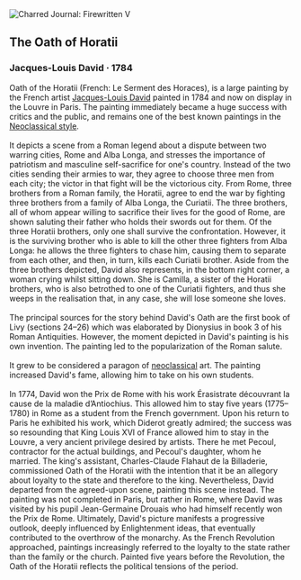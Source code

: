 <div class="artwork-of-the-day">
  <div class="container">
    <div class="img-wrapper">
      <img
        src="https://uploads1.wikiart.org/00142/images/jacques-louis-david/the-oath-of-horatii.jpg!Large.jpg"
        alt="Charred Journal: Firewritten V" />
    </div>
    <div class="artwork-detail">
      <div class="artwork-origin"> 
        <h2 class="artwork-name">The Oath of Horatii</h2>
        <h3 class="artist">
          Jacques-Louis David
                    ·  1784
        </h3>
      </div>
      <p class="description">
        <span class="artwork-description-text ng-binding" ng-bind-html="viewModel.ArtworkOfTheDay.Description | unsafe">Oath of the Horatii (French: Le Serment des Horaces), is a large painting by the French artist <a target="_blank" href="/en/jacques-louis-david">Jacques-Louis David</a> painted in 1784 and now on display in the Louvre in Paris. The painting immediately became a huge success with critics and the public, and remains one of the best known paintings in the <a target="_blank" href="/en/artists-by-art-movement/neoclassicism">Neoclassical style</a>.
<br>
<br>It depicts a scene from a Roman legend about a dispute between two warring cities, Rome and Alba Longa, and stresses the importance of patriotism and masculine self-sacrifice for one's country. Instead of the two cities sending their armies to war, they agree to choose three men from each city; the victor in that fight will be the victorious city. From Rome, three brothers from a Roman family, the Horatii, agree to end the war by fighting three brothers from a family of Alba Longa, the Curiatii. The three brothers, all of whom appear willing to sacrifice their lives for the good of Rome, are shown saluting their father who holds their swords out for them. Of the three Horatii brothers, only one shall survive the confrontation. However, it is the surviving brother who is able to kill the other three fighters from Alba Longa: he allows the three fighters to chase him, causing them to separate from each other, and then, in turn, kills each Curiatii brother. Aside from the three brothers depicted, David also represents, in the bottom right corner, a woman crying whilst sitting down. She is Camilla, a sister of the Horatii brothers, who is also betrothed to one of the Curiatii fighters, and thus she weeps in the realisation that, in any case, she will lose someone she loves.
<br>
<br>The principal sources for the story behind David's Oath are the first book of Livy (sections 24–26) which was elaborated by Dionysius in book 3 of his Roman Antiquities. However, the moment depicted in David's painting is his own invention. The painting led to the popularization of the Roman salute.
<br>
<br>It grew to be considered a paragon of <a target="_blank" href="/en/artists-by-art-movement/neoclassicism">neoclassical</a> art. The painting increased David's fame, allowing him to take on his own students.
<br>
<br>In 1774, David won the Prix de Rome with his work Érasistrate découvrant la cause de la maladie d’Antiochius. This allowed him to stay five years (1775–1780) in Rome as a student from the French government. Upon his return to Paris he exhibited his work, which Diderot greatly admired; the success was so resounding that King Louis XVI of France allowed him to stay in the Louvre, a very ancient privilege desired by artists. There he met Pecoul, contractor for the actual buildings, and Pecoul's daughter, whom he married. The king's assistant, Charles-Claude Flahaut de la Billaderie, commissioned Oath of the Horatii with the intention that it be an allegory about loyalty to the state and therefore to the king. Nevertheless, David departed from the agreed-upon scene, painting this scene instead. The painting was not completed in Paris, but rather in Rome, where David was visited by his pupil Jean-Germaine Drouais who had himself recently won the Prix de Rome. Ultimately, David's picture manifests a progressive outlook, deeply influenced by Enlightenment ideas, that eventually contributed to the overthrow of the monarchy. As the French Revolution approached, paintings increasingly referred to the loyalty to the state rather than the family or the church. Painted five years before the Revolution, the Oath of the Horatii reflects the political tensions of the period.</span>
                        <div class="text-shadow-container" ng-show="showShadow" style=""></div>
      </p>
    </div>
  </div>

</div>
